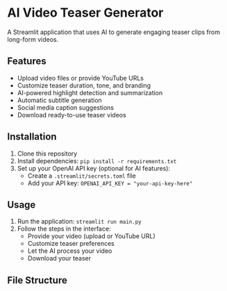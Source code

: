 # AI Video Teaser Generator

A Streamlit application that uses AI to generate engaging teaser clips from long-form videos.

## Features

- Upload video files or provide YouTube URLs
- Customize teaser duration, tone, and branding
- AI-powered highlight detection and summarization
- Automatic subtitle generation
- Social media caption suggestions
- Download ready-to-use teaser videos

## Installation

1. Clone this repository
2. Install dependencies: `pip install -r requirements.txt`
3. Set up your OpenAI API key (optional for AI features):
   - Create a `.streamlit/secrets.toml` file
   - Add your API key: `OPENAI_API_KEY = "your-api-key-here"`

## Usage

1. Run the application: `streamlit run main.py`
2. Follow the steps in the interface:
   - Provide your video (upload or YouTube URL)
   - Customize teaser preferences
   - Let the AI process your video
   - Download your teaser

## File Structure
